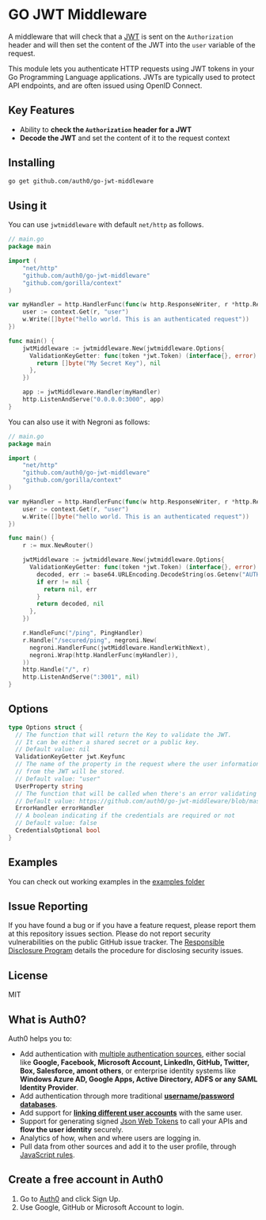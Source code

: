 # GO JWT Middleware

A middleware that will check that a [JWT](http://jwt.io/) is sent on the `Authorization` header and will then set the content of the JWT into the `user` variable of the request.

This module lets you authenticate HTTP requests using JWT tokens in your Go Programming Language applications. JWTs are typically used to protect API endpoints, and are often issued using OpenID Connect.

## Key Features

* Ability to **check the `Authorization` header for a JWT**
* **Decode the JWT** and set the content of it to the request context

## Installing

````bash
go get github.com/auth0/go-jwt-middleware
````

## Using it

You can use `jwtmiddleware` with default `net/http` as follows.

````go
// main.go
package main

import (
    "net/http"
    "github.com/auth0/go-jwt-middleware"
    "github.com/gorilla/context"
)

var myHandler = http.HandlerFunc(func(w http.ResponseWriter, r *http.Request) {
    user := context.Get(r, "user")
    w.Write([]byte("hello world. This is an authenticated request"))
})

func main() {
    jwtMiddleware := jwtmiddleware.New(jwtmiddleware.Options{
      ValidationKeyGetter: func(token *jwt.Token) (interface{}, error) {
        return []byte("My Secret Key"), nil
      },
    })

    app := jwtMiddleware.Handler(myHandler)
    http.ListenAndServe("0.0.0.0:3000", app)
}
````

You can also use it with Negroni as follows:

````go
// main.go
package main

import (
    "net/http"
    "github.com/auth0/go-jwt-middleware"
    "github.com/gorilla/context"
)

var myHandler = http.HandlerFunc(func(w http.ResponseWriter, r *http.Request) {
    user := context.Get(r, "user")
    w.Write([]byte("hello world. This is an authenticated request"))
})

func main() {
    r := mux.NewRouter()

    jwtMiddleware := jwtmiddleware.New(jwtmiddleware.Options{
      ValidationKeyGetter: func(token *jwt.Token) (interface{}, error) {
        decoded, err := base64.URLEncoding.DecodeString(os.Getenv("AUTH0_CLIENT_SECRET"))
        if err != nil {
          return nil, err
        }
        return decoded, nil
      },
    })

    r.HandleFunc("/ping", PingHandler)
    r.Handle("/secured/ping", negroni.New(
      negroni.HandlerFunc(jwtMiddleware.HandlerWithNext),
      negroni.Wrap(http.HandlerFunc(myHandler)),
    ))
    http.Handle("/", r)
    http.ListenAndServe(":3001", nil)
}
````

## Options

````go
type Options struct {
  // The function that will return the Key to validate the JWT. 
  // It can be either a shared secret or a public key.
  // Default value: nil
  ValidationKeyGetter jwt.Keyfunc
  // The name of the property in the request where the user information 
  // from the JWT will be stored.
  // Default value: "user"
  UserProperty string
  // The function that will be called when there's an error validating the token
  // Default value: https://github.com/auth0/go-jwt-middleware/blob/master/jwtmiddleware.go#L35
  ErrorHandler errorHandler
  // A boolean indicating if the credentials are required or not
  // Default value: false
  CredentialsOptional bool
}
````

## Examples

You can check out working examples in the [examples folder](https://github.com/auth0/go-jwt-middleware/tree/master/examples)

## Issue Reporting

If you have found a bug or if you have a feature request, please report them at this repository issues section. Please do not report security vulnerabilities on the public GitHub issue tracker. The [Responsible Disclosure Program](https://auth0.com/whitehat) details the procedure for disclosing security issues.

## License

MIT

## What is Auth0?

Auth0 helps you to:

* Add authentication with [multiple authentication sources](https://docs.auth0.com/identityproviders), either social like **Google, Facebook, Microsoft Account, LinkedIn, GitHub, Twitter, Box, Salesforce, amont others**, or enterprise identity systems like **Windows Azure AD, Google Apps, Active Directory, ADFS or any SAML Identity Provider**.
* Add authentication through more traditional **[username/password databases](https://docs.auth0.com/mysql-connection-tutorial)**.
* Add support for **[linking different user accounts](https://docs.auth0.com/link-accounts)** with the same user.
* Support for generating signed [Json Web Tokens](https://docs.auth0.com/jwt) to call your APIs and **flow the user identity** securely.
* Analytics of how, when and where users are logging in.
* Pull data from other sources and add it to the user profile, through [JavaScript rules](https://docs.auth0.com/rules).

## Create a free account in Auth0

1. Go to [Auth0](https://auth0.com) and click Sign Up.
2. Use Google, GitHub or Microsoft Account to login.